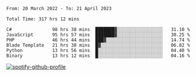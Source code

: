 <!--START_SECTION:waka-->

```text
From: 20 March 2022 - To: 21 April 2023

Total Time: 317 hrs 12 mins

C#               98 hrs 38 mins  ███████▓░░░░░░░░░░░░░░░░░   31.10 %
JavaScript       95 hrs 57 mins  ███████▓░░░░░░░░░░░░░░░░░   30.25 %
PHP              46 hrs 44 mins  ███▓░░░░░░░░░░░░░░░░░░░░░   14.74 %
Blade Template   21 hrs 38 mins  █▓░░░░░░░░░░░░░░░░░░░░░░░   06.82 %
Python           13 hrs 56 mins  █░░░░░░░░░░░░░░░░░░░░░░░░   04.40 %
Binary           13 hrs 12 mins  █░░░░░░░░░░░░░░░░░░░░░░░░   04.16 %
```

<!--END_SECTION:waka-->
[![spotify-github-profile](https://spotify-github-profile.vercel.app/api/view?uid=c00zprrvy9xiloa9qnco3hmng&cover_image=true&theme=novatorem&show_offline=false&background_color=121212&bar_color=53b14f&bar_color_cover=false)](https://spotify-github-profile.vercel.app/api/view?uid=c00zprrvy9xiloa9qnco3hmng&redirect=true)
